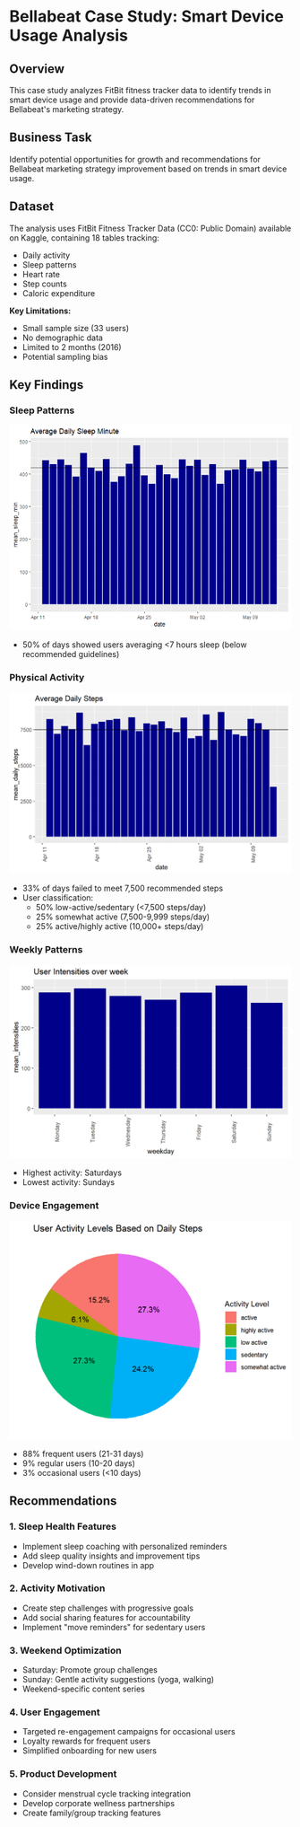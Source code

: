 # Bellabeat Case Study: Smart Device Usage Analysis

##  Overview
This case study analyzes FitBit fitness tracker data to identify trends in smart device usage and provide data-driven recommendations for Bellabeat's marketing strategy.

##  Business Task
Identify potential opportunities for growth and recommendations for Bellabeat marketing strategy improvement based on trends in smart device usage.

##  Dataset
The analysis uses FitBit Fitness Tracker Data (CC0: Public Domain) available on Kaggle, containing 18 tables tracking:
- Daily activity
- Sleep patterns
- Heart rate
- Step counts
- Caloric expenditure

**Key Limitations:**
- Small sample size (33 users)
- No demographic data
- Limited to 2 months (2016)
- Potential sampling bias

##  Key Findings

###  Sleep Patterns
![Sleep Chart](Average_Daily_Sleep_Minute.png)
- 50% of days showed users averaging <7 hours sleep (below recommended guidelines)

###  Physical Activity
![Steps Chart](Average_Daily_Steps.png)
- 33% of days failed to meet 7,500 recommended steps
- User classification:
  - 50% low-active/sedentary (<7,500 steps/day)
  - 25% somewhat active (7,500-9,999 steps/day)
  - 25% active/highly active (10,000+ steps/day)

###  Weekly Patterns
![Weekly Activity](User_Intensities_over_week.png)
- Highest activity: Saturdays
- Lowest activity: Sundays

###  Device Engagement
![Engagement Chart](User_activity_Levels_Based_on_Daily_Steps.png)
- 88% frequent users (21-31 days)
- 9% regular users (10-20 days)
- 3% occasional users (<10 days)

##  Recommendations

### 1. Sleep Health Features
- Implement sleep coaching with personalized reminders
- Add sleep quality insights and improvement tips
- Develop wind-down routines in app

### 2. Activity Motivation
- Create step challenges with progressive goals
- Add social sharing features for accountability
- Implement "move reminders" for sedentary users

### 3. Weekend Optimization
- Saturday: Promote group challenges
- Sunday: Gentle activity suggestions (yoga, walking)
- Weekend-specific content series

### 4. User Engagement
- Targeted re-engagement campaigns for occasional users
- Loyalty rewards for frequent users
- Simplified onboarding for new users

### 5. Product Development
- Consider menstrual cycle tracking integration
- Develop corporate wellness partnerships
- Create family/group tracking features


